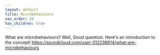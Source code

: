 ```yaml
---
layout: default
title: Microbehaviours
nav_order: 20
has_children: true
---
```


What are microbehaviours? Well, Good question.
Here's an introduction to the concept!
https://soundcloud.com/user-312238614/what-are-microbehaviours
